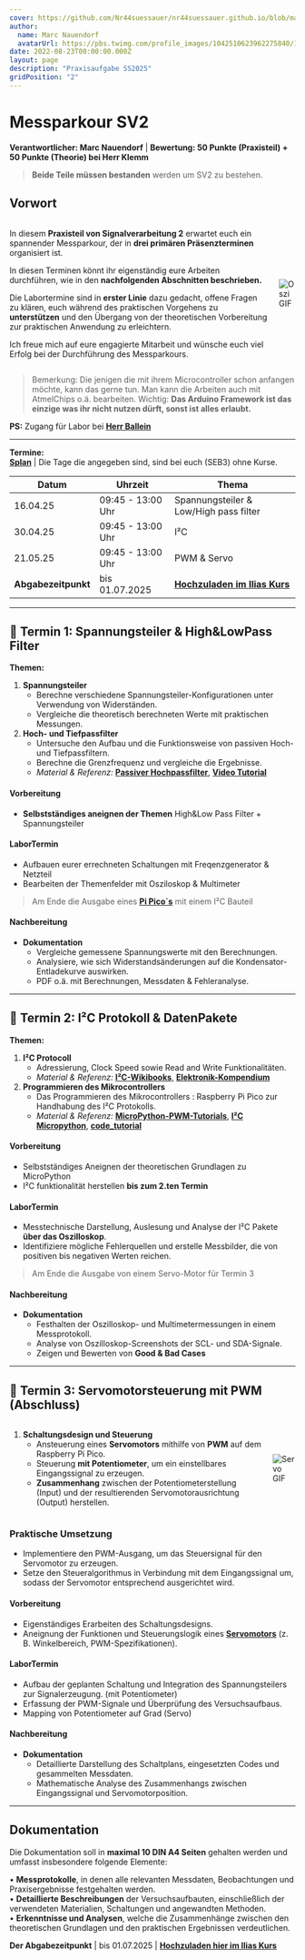 ```yaml
---
cover: https://github.com/Nr44suessauer/nr44suessauer.github.io/blob/main/nuxt-app/assets/pictures/schaltungen/oszi.jpg?raw=true
author:
  name: Marc Nauendorf
  avatarUrl: https://pbs.twimg.com/profile_images/1042510623962275840/1Iw_Mvud_400x400.jpg
date: 2022-08-23T00:00:00.000Z
layout: page
description: "Praxisaufgabe SS2025"
gridPosition: "2"
---
```


<h1>Messparkour SV2</h1>

<p><strong>Verantwortlicher: Marc Nauendorf</strong> | <strong>Bewertung: 50 Punkte (Praxisteil) + 50 Punkte (Theorie) bei Herr Klemm</strong></p>

<blockquote>
  <p><strong>Beide Teile müssen bestanden</strong> werden um SV2 zu bestehen.</p>
</blockquote>

<h2><strong>Vorwort</strong></h2>

<div style="display: flex; align-items: center; gap: 20px;">
<div>

<p>In diesem <strong>Praxisteil von Signalverarbeitung 2</strong> erwartet euch ein spannender Messparkour, der in <strong>drei primären Präsenzterminen</strong> organisiert ist.</p>

<p>In diesen Terminen könnt ihr eigenständig eure Arbeiten durchführen, wie in den <strong>nachfolgenden Abschnitten beschrieben.</strong></p>

<p>Die Labortermine sind in <strong>erster Linie</strong> dazu gedacht, offene Fragen zu klären, euch während des praktischen Vorgehens zu <strong>unterstützen</strong> und den Übergang von der theoretischen Vorbereitung zur praktischen Anwendung zu erleichtern.</p>

<p>Ich freue mich auf eure engagierte Mitarbeit und wünsche euch viel Erfolg bei der Durchführung des Messparkours.</p>

</div>
<div>

<img src="https://github.com/Nr44suessauer/nr44suessauer.github.io/blob/main/nuxt-app/assets/pictures/gif/oszi.gif?raw=true" alt="Oszi GIF" />

</div>
</div>

<blockquote>
  <p>Bemerkung: Die jenigen die mit ihrem Microcontroller schon anfangen möchte, kann das gerne tun. Man kann die Arbeiten auch mit AtmelChips o.ä. bearbeiten. Wichtig: <strong>Das Arduino Framework ist das einzige was ihr nicht nutzen dürft, sonst ist alles erlaubt.</strong></p>
</blockquote>

<p><strong>PS:</strong> Zugang für Labor bei <strong><a href="https://www.hs-heilbronn.de/de/martin.ballein">Herr Ballein</a></strong></p>

<hr>

<p><strong>Termine:</strong> <br>
<strong><a href="https://splan.hs-heilbronn.de/">Splan</a></strong> | Die Tage die angegeben sind, sind bei euch (SEB3) ohne Kurse.</p>

| Datum               | Uhrzeit           | Thema                                                                     |
|---------------------|-------------------|---------------------------------------------------------------------------|
| 16.04.25            | 09:45 - 13:00 Uhr | Spannungsteiler & Low/High pass filter                                    |
| 30.04.25            | 09:45 - 13:00 Uhr | I²C                                                                       |
| 21.05.25            | 09:45 - 13:00 Uhr | PWM & Servo                                                               |
| <strong>Abgabezeitpunkt</strong> | bis 01.07.2025 | <strong><a href="https://ilias.hs-heilbronn.de/ilias.php?baseClass=ilrepositorygui&cmdNode=yc:ni&cmdClass=ilObjFolderGUI&ref_id=918744">Hochzuladen im Ilias Kurs</a></strong> |

<hr>

<h2>📅 <strong>Termin 1: Spannungsteiler & High&LowPass Filter</strong></h2>

<p><strong>Themen:</strong></p>
<ol>
  <li>
    <strong>Spannungsteiler</strong>
    <ul>
      <li>Berechne verschiedene Spannungsteiler-Konfigurationen unter Verwendung von Widerständen.</li>
      <li>Vergleiche die theoretisch berechneten Werte mit praktischen Messungen.</li>
    </ul>
  </li>
  <li>
    <strong>Hoch- und Tiefpassfilter</strong>
    <ul>
      <li>Untersuche den Aufbau und die Funktionsweise von passiven Hoch- und Tiefpassfiltern.</li>
      <li>Berechne die Grenzfrequenz und vergleiche die Ergebnisse.</li>
      <li><em>Material & Referenz:</em> <strong><a href="https://www.electronics-tutorials.ws/de/filtern/passiver-hochpassfilter.html">Passiver Hochpassfilter</a></strong>, <strong><a href="https://www.youtube.com/watch?v=lagfhNjMuQM">Video Tutorial</a></strong></li>
    </ul>
  </li>
</ol>

<h4><strong>Vorbereitung</strong></h4>
<ul>
  <li><strong>Selbstständiges aneignen der Themen</strong> High&Low Pass Filter + Spannungsteiler</li>
</ul>

<h4><strong>LaborTermin</strong></h4>
<ul>
  <li>Aufbauen eurer errechneten Schaltungen mit Freqenzgenerator & Netzteil</li>
  <li>Bearbeiten der Themenfelder mit Osziloskop & Multimeter</li>
</ul>

<blockquote>
  <p>Am Ende die Ausgabe eines <a href="https://www.raspberrypi.com/documentation/microcontrollers/pico-series.html#pico-1-technical-specification"><strong>Pi Pico´s</strong></a> mit einem I²C Bauteil</p>
</blockquote>

<h4><strong>Nachbereitung</strong></h4>
<ul>
  <li>
    <strong>Dokumentation</strong>
    <ul>
      <li>Vergleiche gemessene Spannungswerte mit den Berechnungen.</li>
      <li>Analysiere, wie sich Widerstandsänderungen auf die Kondensator-Entladekurve auswirken.</li>
      <li>PDF o.ä. mit Berechnungen, Messdaten & Fehleranalyse.</li>
    </ul>
  </li>
</ul>

<hr>

<h2>📅 <strong>Termin 2: I²C Protokoll & DatenPakete</strong></h2>

<p><strong>Themen:</strong></p>
<ol>
  <li>
    <strong>I²C Protocoll</strong>
    <ul>
      <li>Adressierung, Clock Speed sowie Read and Write Funktionalitäten.</li>
      <li><em>Material & Referenz:</em> <strong><a href="https://de.wikibooks.org/wiki/C-Programmierung_mit_AVR-GCC/_I2C">I²C-Wikibooks</a></strong>, <strong><a href="https://www.elektronik-kompendium.de/sites/raspberry-pi/2612271.htm">Elektronik-Kompendium</a></strong></li>
    </ul>
  </li>
  <li>
    <strong>Programmieren des Mikrocontrollers</strong>
    <ul>
      <li>Das Programmieren des Mikrocontrollers : Raspberry Pi Pico zur Handhabung des I²C Protokolls.</li>
      <li><em>Material & Referenz:</em> <strong><a href="https://docs.micropython.org/en/latest/rp2/quickref.html#pwm">MicroPython-PWM-Tutorials</a></strong>, <strong><a href="https://www.elektronik-kompendium.de/sites/raspberry-pi/2612271.htm">I²C Micropython</a></strong>, <strong><a href="https://www.youtube.com/watch?v=092xFEmAS98">code_tutorial</a></strong></li>
    </ul>
  </li>
</ol>

<h4><strong>Vorbereitung</strong></h4>
<ul>
  <li>Selbstständiges Aneignen der theoretischen Grundlagen zu MicroPython</li> 
  <li>I²C funktionalität herstellen <strong>bis zum 2.ten Termin</strong></li>
</ul>

<h4><strong>LaborTermin</strong></h4>
<ul>
  <li>Messtechnische Darstellung, Auslesung und Analyse der I²C Pakete <strong>über das Oszilloskop</strong>.</li>
  <li>Identifiziere mögliche Fehlerquellen und erstelle Messbilder, die von positiven bis negativen Werten reichen.</li>
</ul>

<blockquote>
  <p>Am Ende die Ausgabe von einem Servo-Motor für Termin 3</p>
</blockquote>

<h4><strong>Nachbereitung</strong></h4>
<ul>
  <li>
    <strong>Dokumentation</strong>
    <ul>
      <li>Festhalten der Oszilloskop- und Multimetermessungen in einem Messprotokoll.</li>
      <li>Analyse von Oszilloskop-Screenshots der SCL- und SDA-Signale.</li>
      <li>Zeigen und Bewerten von <strong>Good & Bad Cases</strong></li>
    </ul>
  </li>
</ul>

<hr>

<h2>📅 <strong>Termin 3: Servomotorsteuerung mit PWM (Abschluss)</strong></h2>

<div style="display: flex; align-items: center; gap: 20px;">
<div>

<ol>
  <li>
    <strong>Schaltungsdesign und Steuerung</strong>
    <ul>
      <li>Ansteuerung eines <strong>Servomotors</strong> mithilfe von <strong>PWM</strong> auf dem Raspberry Pi Pico.</li>
      <li>Steuerung <strong>mit Potentiometer</strong>, um ein einstellbares Eingangssignal zu erzeugen.</li>
      <li><strong>Zusammenhang</strong> zwischen der Potentiometerstellung (Input) und der resultierenden Servomotorausrichtung (Output) herstellen.</li>
    </ul>
  </li>
</ol>

</div>
<div>

<img src="https://github.com/Nr44suessauer/nr44suessauer.github.io/blob/main/nuxt-app/assets/pictures/gif/servo.gif?raw=true" alt="Servo GIF" />

</div>
</div>

<h3><strong>Praktische Umsetzung</strong></h3>
<ul>
  <li>Implementiere den PWM-Ausgang, um das Steuersignal für den Servomotor zu erzeugen.</li>
  <li>Setze den Steueralgorithmus in Verbindung mit dem Eingangssignal um, sodass der Servomotor entsprechend ausgerichtet wird.</li>
</ul>

<h4><strong>Vorbereitung</strong></h4>
<ul>
  <li>Eigenständiges Erarbeiten des Schaltungsdesigns.</li>
  <li>Aneignung der Funktionen und Steuerungslogik eines <strong><a href="https://www.upesy.com/blogs/tutorials/esp32-servo-motor-sg90-on-micropython">Servomotors</a></strong> (z. B. Winkelbereich, PWM-Spezifikationen).</li>
</ul>

<h4><strong>LaborTermin</strong></h4>
<ul>
  <li>Aufbau der geplanten Schaltung und Integration des Spannungsteilers zur Signalerzeugung. (mit Potentiometer)</li>
  <li>Erfassung der PWM-Signale und Überprüfung des Versuchsaufbaus.</li>
  <li>Mapping von Potentiometer auf Grad (Servo)</li>
</ul>

<h4><strong>Nachbereitung</strong></h4>
<ul>
  <li>
    <strong>Dokumentation</strong>
    <ul>
      <li>Detaillierte Darstellung des Schaltplans, eingesetzten Codes und gesammelten Messdaten.</li>
      <li>Mathematische Analyse des Zusammenhangs zwischen Eingangssignal und Servomotorposition.</li>
    </ul>
  </li>
</ul>

<hr>

<h2><strong>Dokumentation</strong></h2>
<p>Die Dokumentation soll in <strong>maximal 10 DIN A4 Seiten</strong> gehalten werden und umfasst insbesondere folgende Elemente:</p>

<p>• <strong>Messprotokolle</strong>, in denen alle relevanten Messdaten, Beobachtungen und Praxisergebnisse festgehalten werden.<br>
• <strong>Detaillierte Beschreibungen</strong> der Versuchsaufbauten, einschließlich der verwendeten Materialien, Schaltungen und angewandten Methoden.<br>
• <strong>Erkenntnisse und Analysen</strong>, welche die Zusammenhänge zwischen den theoretischen Grundlagen und den praktischen Ergebnissen verdeutlichen.</p>

<p><strong>Der Abgabezeitpunkt</strong> | bis 01.07.2025 | <strong><a href="https://ilias.hs-heilbronn.de/ilias.php?baseClass=ilrepositorygui&cmdNode=yc:ni&cmdClass=ilObjFolderGUI&ref_id=918744">Hochzuladen hier im Ilias Kurs</a></strong></p>
